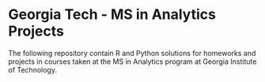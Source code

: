 # Georgia Tech - MS in Analytics Projects
The following repository contain R and Python solutions for homeworks and projects in courses taken at the MS in Analytics program at Georgia Institute of Technology.

